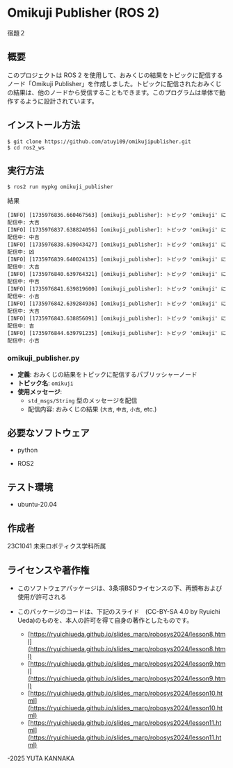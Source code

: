 # Omikuji Publisher (ROS 2)
宿題２
## 概要
このプロジェクトは ROS 2 を使用して、おみくじの結果をトピックに配信するノード「Omikuji Publisher」を作成しました。トピックに配信されたおみくじの結果は、他のノードから受信することもできます。このプログラムは単体で動作するように設計されています。
## インストール方法
~~~
$ git clone https://github.com/atuy109/omikujipublisher.git
$ cd ros2_ws
~~~
## 実行方法
~~~
$ ros2 run mypkg omikuji_publisher
~~~
結果
~~~
[INFO] [1735976836.660467563] [omikuji_publisher]: トピック 'omikuji' に配信中: 大吉
[INFO] [1735976837.638824056] [omikuji_publisher]: トピック 'omikuji' に配信中: 中吉
[INFO] [1735976838.639043427] [omikuji_publisher]: トピック 'omikuji' に配信中: 凶
[INFO] [1735976839.640024135] [omikuji_publisher]: トピック 'omikuji' に配信中: 大吉
[INFO] [1735976840.639764321] [omikuji_publisher]: トピック 'omikuji' に配信中: 中吉
[INFO] [1735976841.639819600] [omikuji_publisher]: トピック 'omikuji' に配信中: 小吉
[INFO] [1735976842.639284936] [omikuji_publisher]: トピック 'omikuji' に配信中: 大吉
[INFO] [1735976843.638856091] [omikuji_publisher]: トピック 'omikuji' に配信中: 吉
[INFO] [1735976844.639791235] [omikuji_publisher]: トピック 'omikuji' に配信中: 小吉
~~~

### omikuji_publisher.py
- **定義**: おみくじの結果をトピックに配信するパブリッシャーノード
- **トピック名**: `omikuji`
- **使用メッセージ**:
  - `std_msgs/String` 型のメッセージを配信
  - 配信内容: おみくじの結果 (`大吉`, `中吉`, `小吉`, etc.)

## 必要なソフトウェア
- python
  
- ROS2
## テスト環境
- ubuntu-20.04
## 作成者
23C1041 
未来ロボティクス学科所属
## ライセンスや著作権
 - このソフトウェアパッケージは、3条項BSDライセンスの下、再頒布および使用が許可される

 - このパッケージのコードは、下記のスライド　(CC-BY-SA 4.0 by Ryuichi Ueda)のものを、本人の許可を得て自身の著作としたものです。
    - [https://ryuichiueda.github.io/slides_marp/robosys2024/lesson8.html](https://ryuichiueda.github.io/slides_marp/robosys2024/lesson8.html)
    - [https://ryuichiueda.github.io/slides_marp/robosys2024/lesson9.html](https://ryuichiueda.github.io/slides_marp/robosys2024/lesson9.html)
    - [https://ryuichiueda.github.io/slides_marp/robosys2024/lesson10.html](https://ryuichiueda.github.io/slides_marp/robosys2024/lesson10.html)
    - [https://ryuichiueda.github.io/slides_marp/robosys2024/lesson11.html](https://ryuichiueda.github.io/slides_marp/robosys2024/lesson11.html)

-2025 YUTA KANNAKA


